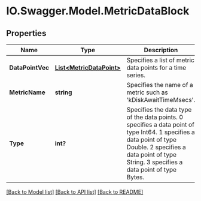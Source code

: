 # IO.Swagger.Model.MetricDataBlock
## Properties

Name | Type | Description | Notes
------------ | ------------- | ------------- | -------------
**DataPointVec** | [**List&lt;MetricDataPoint&gt;**](MetricDataPoint.md) | Specifies a list of metric data points for a time series. | [optional] 
**MetricName** | **string** | Specifies the name of a metric such as &#39;kDiskAwaitTimeMsecs&#39;. | [optional] 
**Type** | **int?** | Specifies the data type of the data points. 0 specifies a data point of type Int64. 1 specifies a data point of type Double. 2 specifies a data point of type String. 3 specifies a data point of type Bytes. | [optional] 

[[Back to Model list]](../README.md#documentation-for-models) [[Back to API list]](../README.md#documentation-for-api-endpoints) [[Back to README]](../README.md)

